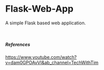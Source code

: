 # Flask-Web-App
A simple Flask based web application.

<br/>


##### References
https://www.youtube.com/watch?v=dam0GPOAvVI&ab_channel=TechWithTim
